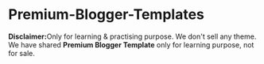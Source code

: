 # Premium-Blogger-Templates
<p><b>Disclaimer:</b>Only for learning & practising purpose. We don't sell any theme. We have shared <b>Premium Blogger Template</b> only for learning purpose, not for sale.</p>
